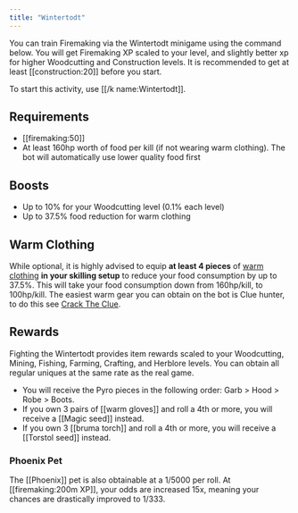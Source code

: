 ```yaml
---
title: "Wintertodt"
---
```


You can train Firemaking via the Wintertodt minigame using the command below. You will get Firemaking XP scaled to your level, and slightly better xp for higher Woodcutting and Construction levels. It is recommended to get at least [[construction:20]] before you start.

To start this activity, use [[/k name\:Wintertodt]].

## Requirements

- [[firemaking:50]]
- At least 160hp worth of food per kill (if not wearing warm clothing). The bot will automatically use lower quality food first

## Boosts

- Up to 10% for your Woodcutting level (0.1% each level)
- Up to 37.5% food reduction for warm clothing

## Warm Clothing

While optional, it is highly advised to equip **at least 4 pieces** of [warm clothing](https://oldschool.runescape.wiki/w/Wintertodt/Warm_clothing) **in your skilling setup** to reduce your food consumption by up to 37.5%. This will take your food consumption down from 160hp/kill, to 100hp/kill. The easiest warm gear you can obtain on the bot is Clue hunter, to do this see [Crack The Clue](/osb/miscellaneous/crack-the-clue/).

## Rewards

Fighting the Wintertodt provides item rewards scaled to your Woodcutting, Mining, Fishing, Farming, Crafting, and Herblore levels. You can obtain all regular uniques at the same rate as the real game.

- You will receive the Pyro pieces in the following order: Garb > Hood > Robe > Boots.
- If you own 3 pairs of [[warm gloves]] and roll a 4th or more, you will receive a [[Magic seed]] instead.
- If you own 3 [[bruma torch]] and roll a 4th or more, you will receive a [[Torstol seed]] instead.

### Phoenix Pet

The [[Phoenix]] pet is also obtainable at a 1/5000 per roll. At [[firemaking:200m XP]], your odds are increased 15x, meaning your chances are drastically improved to 1/333.
